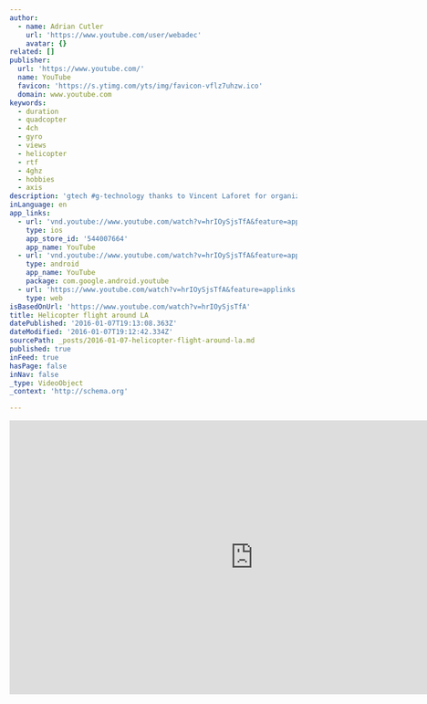 ```yaml
---
author:
  - name: Adrian Cutler
    url: 'https://www.youtube.com/user/webadec'
    avatar: {}
related: []
publisher:
  url: 'https://www.youtube.com/'
  name: YouTube
  favicon: 'https://s.ytimg.com/yts/img/favicon-vflz7uhzw.ico'
  domain: www.youtube.com
keywords:
  - duration
  - quadcopter
  - 4ch
  - gyro
  - views
  - helicopter
  - rtf
  - 4ghz
  - hobbies
  - axis
description: 'gtech #g-technology thanks to Vincent Laforet for organizing helicopter flights around LA during the G-Technology Partner Summit. LA at night from a helicopter is pretty awesome.. especially awesome @ 1:55 when the pilot gets asked is he really a RedBull pilot.. (..and yes he was...)'
inLanguage: en
app_links:
  - url: 'vnd.youtube://www.youtube.com/watch?v=hrIOySjsTfA&feature=applinks'
    type: ios
    app_store_id: '544007664'
    app_name: YouTube
  - url: 'vnd.youtube://www.youtube.com/watch?v=hrIOySjsTfA&feature=applinks'
    type: android
    app_name: YouTube
    package: com.google.android.youtube
  - url: 'https://www.youtube.com/watch?v=hrIOySjsTfA&feature=applinks'
    type: web
isBasedOnUrl: 'https://www.youtube.com/watch?v=hrIOySjsTfA'
title: Helicopter flight around LA
datePublished: '2016-01-07T19:13:08.363Z'
dateModified: '2016-01-07T19:12:42.334Z'
sourcePath: _posts/2016-01-07-helicopter-flight-around-la.md
published: true
inFeed: true
hasPage: false
inNav: false
_type: VideoObject
_context: 'http://schema.org'

---
```

<iframe src="https://cdn.embedly.com/widgets/media.html?src=https%3A%2F%2Fwww.youtube.com%2Fembed%2FhrIOySjsTfA%3Ffeature%3Doembed&amp;url=https%3A%2F%2Fwww.youtube.com%2Fwatch%3Fv%3DhrIOySjsTfA&amp;image=https%3A%2F%2Fi.ytimg.com%2Fvi%2FhrIOySjsTfA%2Fhqdefault.jpg&amp;key=b7d04c9b404c499eba89ee7072e1c4f7&amp;type=text%2Fhtml&amp;schema=youtube" width="854" height="480" scrolling="no" frameborder="0" allowfullscreen="allowfullscreen" style=""></iframe>